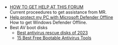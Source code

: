 - [HOW TO GET HELP AT THIS FORUM](https://www.malwareremoval.com/forum/viewtopic.php?p=491381#p491381)  
Current proceedures to get assistance from MR.
- [Help protect my PC with Microsoft Defender Offline](https://support.microsoft.com/en-us/windows/help-protect-my-pc-with-microsoft-defender-offline-9306d528-64bf-4668-5b80-ff533f183d6c#:~:text=Download%20Windows%20Defender%20Offline%20and%20install%20it%20to,to%20boot%20from%20the%20drive%20containing%20this%20media.)  
How to get Windows Defender Offline.
- Best AV boot disks
  - [Best antivirus rescue disks of 2023](https://www.techradar.com/best/best-antivirus-rescue-disk)
  - [15 Best Free Bootable Antivirus Tools](https://www.lifewire.com/free-bootable-antivirus-tools-2625785)
